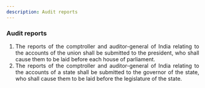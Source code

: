 ```yaml
---
description: Audit reports
---
```


### Audit reports

1. <div style="text-align: justify"> The reports of the comptroller and auditor-general of India relating to the accounts of the union shall be submitted to the president, who shall cause them to be laid before each house of parliament.
2. <div style="text-align: justify"> The reports of the comptroller and auditor-general of India relating to the accounts of a state shall be submitted to the governor of the state, who shall cause them to be laid before the legislature of the state.
